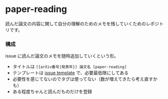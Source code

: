 # paper-reading
読んだ論文の内容に関して自分の理解のためのメモを残していくためのレポジトリです。

### 構成
issue に読んだ論文のメモを随時追加していくという形。
- タイトルは `[{arXiv番号|発表年}] 論文名 [paper-reading]`
- テンプレートは [issue template](https://github.com/yoheikikuta/paper-reading/blob/master/.github/ISSUE_TEMPLATE/default.md) で、必要最低限にしてある
- 必要性を感じてないのでタグは使ってない（数が増えてきたら考え直すかも）
- ある程度ちゃんと読んだものだけを登録
